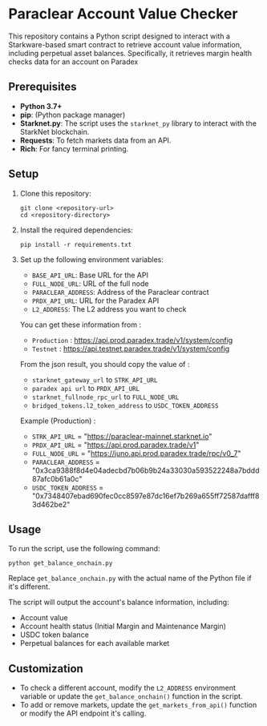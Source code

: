 # Paraclear Account Value Checker

This repository contains a Python script designed to interact with a Starkware-based smart contract to retrieve account value information, including perpetual asset balances. Specifically, it retrieves margin health checks data for an account on Paradex

## Prerequisites

- **Python 3.7+**
- **pip**: (Python package manager)
- **Starknet.py**: The script uses the `starknet_py` library to interact with the StarkNet blockchain.
- **Requests**: To fetch markets data from an API.
- **Rich**: For fancy terminal printing.

## Setup

1. Clone this repository:
   ```
   git clone <repository-url>
   cd <repository-directory>
   ```

2. Install the required dependencies:
   ```
   pip install -r requirements.txt
   ```

3. Set up the following environment variables:
   - `BASE_API_URL`: Base URL for the API
   - `FULL_NODE_URL`: URL of the full node
   - `PARACLEAR_ADDRESS`: Address of the Paraclear contract
   - `PRDX_API_URL`: URL for the Paradex API
   - `L2_ADDRESS`: The L2 address you want to check

   You can get these information from : 
    - `Production` : https://api.prod.paradex.trade/v1/system/config
    - `Testnet` : https://api.testnet.paradex.trade/v1/system/config

    From the json result, you should copy the value of : 
    - `starknet_gateway_url` to `STRK_API_URL`
    - `paradex api url` to `PRDX_API_URL`
    - `starknet_fullnode_rpc_url` to `FULL_NODE_URL`
    - `bridged_tokens.l2_token_address` to `USDC_TOKEN_ADDRESS`

    Example (Production) : 
    - `STRK_API_URL` = "https://paraclear-mainnet.starknet.io"
    - `PRDX_API_URL` = "https://api.prod.paradex.trade/v1"
    - `FULL_NODE_URL` = "https://juno.api.prod.paradex.trade/rpc/v0_7"
    - `PARACLEAR_ADDRESS` = "0x3ca9388f8d4e04adecbd7b06b9b24a33030a593522248a7bddd87afc0b61a0c"
    - `USDC_TOKEN_ADDRESS` = "0x7348407ebad690fec0cc8597e87dc16ef7b269a655ff72587dafff83d462be2"

## Usage

To run the script, use the following command:

```
python get_balance_onchain.py
```

Replace `get_balance_onchain.py` with the actual name of the Python file if it's different.

The script will output the account's balance information, including:
- Account value
- Account health status (Initial Margin and Maintenance Margin)
- USDC token balance
- Perpetual balances for each available market

## Customization

- To check a different account, modify the `L2_ADDRESS` environment variable or update the `get_balance_onchain()` function in the script.
- To add or remove markets, update the `get_markets_from_api()` function or modify the API endpoint it's calling.